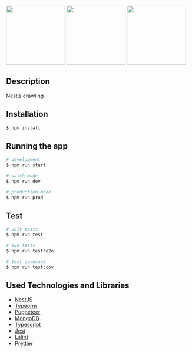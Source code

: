 <a href="http://nestjs.com/" target="_blank"><img src="https://raw.githubusercontent.com/ukyiJS/nestjs-crawling/master/src/assets/img/nest.svg" height="160"/></a>
<a href="https://pptr.dev/" target="_blank"><img src="https://raw.githubusercontent.com/ukyiJS/nestjs-crawling/master/src/assets/img/puppeteer.png" height="160"></a>
<a href="https://typeorm.io/" target="_blank"><img src="https://raw.githubusercontent.com/ukyiJS/nestjs-crawling/master/src/assets/img/typeorm.png" height="160"></a>

## Description

Nestjs crawling

## Installation

```bash
$ npm install
```

## Running the app

```bash
# development
$ npm run start

# watch mode
$ npm run dev

# production mode
$ npm run prod
```

## Test

```bash
# unit tests
$ npm run test

# e2e tests
$ npm run test:e2e

# test coverage
$ npm run test:cov
```

## Used Technologies and Libraries

- [NestJS](https://nestjs.com/)
- [Typeorm](https://typeorm.io/)
- [Puppeteer](https://pptr.dev/)
- [MongoDB](https://www.mongodb.com/)
- [Typescript](https://www.typescriptlang.org/)
- [Jest](https://jestjs.io/)
- [Eslint](https://eslint.org/)
- [Prettier](https://prettier.io/)
